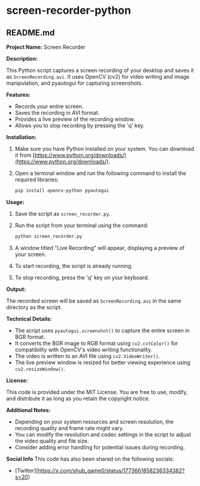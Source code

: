 # screen-recorder-python
## README.md

**Project Name:** Screen Recorder

**Description:**

This Python script captures a screen recording of your desktop and saves it as `ScreenRecording.avi`. It uses OpenCV (cv2) for video writing and image manipulation, and pyautogui for capturing screenshots.

**Features:**

- Records your entire screen.
- Saves the recording in AVI format.
- Provides a live preview of the recording window.
- Allows you to stop recording by pressing the 'q' key.

**Installation:**

1. Make sure you have Python installed on your system. You can download it from [https://www.python.org/downloads/](https://www.python.org/downloads/).
2. Open a terminal window and run the following command to install the required libraries:

   ```bash
   pip install opencv-python pyautogui
   ```

**Usage:**

1. Save the script as `screen_recorder.py`.
2. Run the script from your terminal using the command:

   ```bash
   python screen_recorder.py
   ```

3. A window titled "Live Recording" will appear, displaying a preview of your screen.
4. To start recording, the script is already running.
5. To stop recording, press the 'q' key on your keyboard.

**Output:**

The recorded screen will be saved as `ScreenRecording.avi` in the same directory as the script.

**Technical Details:**

- The script uses `pyautogui.screenshot()` to capture the entire screen in BGR format.
- It converts the BGR image to RGB format using `cv2.cvtColor()` for compatibility with OpenCV's video writing functionality.
- The video is written to an AVI file using `cv2.VideoWriter()`.
- The live preview window is resized for better viewing experience using `cv2.resizeWindow()`.

**License:**

This code is provided under the MIT License. You are free to use, modify, and distribute it as long as you retain the copyright notice.

**Additional Notes:**

- Depending on your system resources and screen resolution, the recording quality and frame rate might vary.
- You can modify the resolution and codec settings in the script to adjust the video quality and file size.
- Consider adding error handling for potential issues during recording.

**Social Info**
This code has also been shared on the following socials:
- [Twitter][https://x.com/shub_game0/status/1773661858236334382?s=20]
